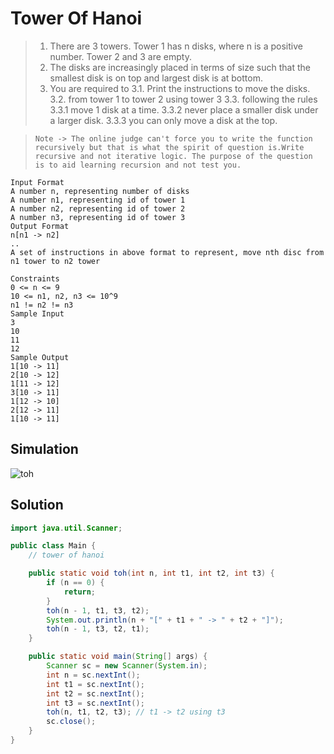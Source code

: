# Tower Of Hanoi

> 1. There are 3 towers. Tower 1 has n disks, where n is a positive number. Tower 2 and 3 are empty.
> 2. The disks are increasingly placed in terms of size such that the smallest disk is on top and largest disk is at bottom.
> 3. You are required to 
>    3.1. Print the instructions to move the disks.
>    3.2. from tower 1 to tower 2 using tower 3 
>    3.3. following the rules
>        3.3.1 move 1 disk at a time.
>        3.3.2 never place a smaller disk under a larger disk.
>        3.3.3 you can only move a disk at the top.

>`Note -> The online judge can't force you to write the function recursively but that is what the spirit of question is.Write recursive and not iterative logic. The purpose of the question is to aid learning recursion and not test you.`

```text
Input Format
A number n, representing number of disks
A number n1, representing id of tower 1
A number n2, representing id of tower 2
A number n3, representing id of tower 3
Output Format
n[n1 -> n2] 
..
A set of instructions in above format to represent, move nth disc from n1 tower to n2 tower

Constraints
0 <= n <= 9
10 <= n1, n2, n3 <= 10^9
n1 != n2 != n3
Sample Input
3
10
11
12
Sample Output
1[10 -> 11]
2[10 -> 12]
1[11 -> 12]
3[10 -> 11]
1[12 -> 10]
2[12 -> 11]
1[10 -> 11]
```

## Simulation

![toh](https://user-images.githubusercontent.com/28717686/146224597-95c616f3-0ad2-440a-aa32-f2a8cd237d86.gif)

## Solution

```java
import java.util.Scanner;

public class Main {
    // tower of hanoi

    public static void toh(int n, int t1, int t2, int t3) {
        if (n == 0) {
            return;
        }
        toh(n - 1, t1, t3, t2);
        System.out.println(n + "[" + t1 + " -> " + t2 + "]");
        toh(n - 1, t3, t2, t1);
    }

    public static void main(String[] args) {
        Scanner sc = new Scanner(System.in);
        int n = sc.nextInt();
        int t1 = sc.nextInt();
        int t2 = sc.nextInt();
        int t3 = sc.nextInt();
        toh(n, t1, t2, t3); // t1 -> t2 using t3
        sc.close();
    }
}

```
